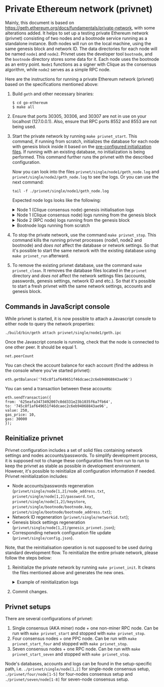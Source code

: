 # Private Ethereum network (privnet)

Mainly, this document is based on
https://geth.ethereum.org/docs/fundamentals/private-network, with some 
alterations added. It helps to set up a testing private Ethereum network (privnet) 
consisting of two nodes and a bootnode service running as a standalone instance.
Both nodes will run on the local machine, using the same genesis block and
network ID. The data directories for each node will be named `node1` and `node2`. 
Privnet uses the developer tool `bootnode`, and the `bootnode` directory stores
some data for it. Each node uses the bootnode as an entry point. 
`Node1` functions as a signer with Clique as the consensus algorithm, 
while `node2` serves as a simple RPC node.

Here are the instructions for running a private Ethereum network (privnet)
based on the specifications mentioned above:

1. Build `geth` and other necessary binaries:
   ```
   $ cd go-ethereum
   $ make all
   ```

2. Ensure that ports 30305, 30306, and 30307 are not in use on your 
   localhost (127.0.0.1). Also, ensure that RPC ports 8552 and 8553 are 
   not being used.

3. Start the private network by running `make privnet_start`. This command, if
   running from scratch, initializes the database for each node with genesis block
   inside it based on the [pre-configured initialization files](#reinitialize-privnet).
   If running with an existing database, no initialization is being performed.
   This command further runs the privnet with the described configuration.

   Now you can look into the files `privnet/single/node1/geth_node.log` and
   `privnet/single/node2/geth_node.log` to see the logs. Or you can use the next command:
   ```
   tail -f ./privnet/single/node1/geth_node.log
   ```
   Expected node logs looks like the following:
   <details>
    <summary>Node 1 (Clique consensus node) genesis initialisation logs</summary>
    
   ```
   INFO [09-26|10:58:04.027] Maximum peer count                       ETH=50 LES=0 total=50
   INFO [09-26|10:58:04.029] Smartcard socket not found, disabling    err="stat /run/pcscd/pcscd.comm: no such file or directory"
   INFO [09-26|10:58:04.030] Defaulting to pebble as the backing database 
   INFO [09-26|10:58:04.030] Allocated cache and file handles         database=/home/anna/Documents/GitProjects/bane-labs/go-ethereum/privnet/single/node1/geth/chaindata cache=512.00MiB handles=2048
   INFO [09-26|10:58:04.045] Opened ancient database                  database=/home/anna/Documents/GitProjects/bane-labs/go-ethereum/privnet/single/node1/geth/chaindata/ancient/chain readonly=false
   INFO [09-26|10:58:04.045] State schema set to default              scheme=hash
   INFO [09-26|10:58:04.045] Freezer shutting down 
   INFO [09-26|10:58:04.047] Set global gas cap                       cap=50,000,000
   INFO [09-26|10:58:04.047] Initializing the KZG library             backend=gokzg
   INFO [09-26|10:58:04.077] Using pebble as the backing database 
   INFO [09-26|10:58:04.077] Allocated cache and file handles         database=/home/anna/Documents/GitProjects/bane-labs/go-ethereum/privnet/single/node1/geth/chaindata cache=16.00MiB  handles=16
   INFO [09-26|10:58:04.088] Opened ancient database                  database=/home/anna/Documents/GitProjects/bane-labs/go-ethereum/privnet/single/node1/geth/chaindata/ancient/chain readonly=false
   INFO [09-26|10:58:04.088] State schema set to default              scheme=hash
   INFO [09-26|10:58:04.088] Writing custom genesis block 
   INFO [09-26|10:58:04.089] Persisted trie from memory database      nodes=3 size=411.00B time="879.578µs" gcnodes=0 gcsize=0.00B gctime=0s livenodes=0 livesize=0.00B
   INFO [09-26|10:58:04.100] Successfully wrote genesis state         database=chaindata hash=70ce01..8d4317
   INFO [09-26|10:58:04.100] Defaulting to pebble as the backing database 
   INFO [09-26|10:58:04.100] Allocated cache and file handles         database=/home/anna/Documents/GitProjects/bane-labs/go-ethereum/privnet/single/node1/geth/lightchaindata cache=16.00MiB  handles=16
   INFO [09-26|10:58:04.119] Opened ancient database                  database=/home/anna/Documents/GitProjects/bane-labs/go-ethereum/privnet/single/node1/geth/lightchaindata/ancient/chain readonly=false
   INFO [09-26|10:58:04.119] State schema set to default              scheme=hash
   INFO [09-26|10:58:04.119] Writing custom genesis block 
   INFO [09-26|10:58:04.120] Persisted trie from memory database      nodes=3 size=411.00B time="692.049µs" gcnodes=0 gcsize=0.00B gctime=0s livenodes=0 livesize=0.00B
   INFO [09-26|10:58:04.129] Successfully wrote genesis state         database=lightchaindata hash=70ce01..8d4317
   ```
   </details>
   <details>
    <summary>Node 1 (Clique consensus node) logs running from the genesis block</summary>
     
   ```
   INFO [09-26|10:58:04.347] Enabling metrics collection 
   INFO [09-26|10:58:04.348] Maximum peer count                       ETH=50 LES=0 total=50
   INFO [09-26|10:58:04.349] Smartcard socket not found, disabling    err="stat /run/pcscd/pcscd.comm: no such file or directory"
   INFO [09-26|10:58:04.351] Using pebble as the backing database 
   INFO [09-26|10:58:04.351] Allocated cache and file handles         database=/home/anna/Documents/GitProjects/bane-labs/go-ethereum/privnet/single/node1/geth/chaindata cache=512.00MiB handles=2048
   INFO [09-26|10:58:04.351] Opened ancient database                  database=/home/anna/Documents/GitProjects/bane-labs/go-ethereum/privnet/single/node1/geth/chaindata/ancient/chain readonly=true
   INFO [09-26|10:58:04.352] State scheme set to already existing     scheme=hash
   INFO [09-26|10:58:04.352] Set global gas cap                       cap=50,000,000
   INFO [09-26|10:58:04.352] Initializing the KZG library             backend=gokzg
   INFO [09-26|10:58:04.406] Allocated trie memory caches             clean=154.00MiB dirty=256.00MiB
   INFO [09-26|10:58:04.406] Using pebble as the backing database 
   INFO [09-26|10:58:04.406] Allocated cache and file handles         database=/home/anna/Documents/GitProjects/bane-labs/go-ethereum/privnet/single/node1/geth/chaindata cache=512.00MiB handles=2048
   INFO [09-26|10:58:04.416] Opened ancient database                  database=/home/anna/Documents/GitProjects/bane-labs/go-ethereum/privnet/single/node1/geth/chaindata/ancient/chain readonly=false
   INFO [09-26|10:58:04.416] Initialising Ethereum protocol           network=2,309,242,216 dbversion=<nil>
   INFO [09-26|10:58:04.418]  
   INFO [09-26|10:58:04.418] --------------------------------------------------------------------------------------------------------------------------------------------------------- 
   INFO [09-26|10:58:04.418] Chain ID:  2309242216 (unknown) 
   INFO [09-26|10:58:04.418] Consensus: Clique (proof-of-authority) 
   INFO [09-26|10:58:04.418]  
   INFO [09-26|10:58:04.418] Pre-Merge hard forks (block based): 
   INFO [09-26|10:58:04.418]  - Homestead:                   #0        (https://github.com/ethereum/execution-specs/blob/master/network-upgrades/mainnet-upgrades/homestead.md) 
   INFO [09-26|10:58:04.418]  - Tangerine Whistle (EIP 150): #0        (https://github.com/ethereum/execution-specs/blob/master/network-upgrades/mainnet-upgrades/tangerine-whistle.md) 
   INFO [09-26|10:58:04.418]  - Spurious Dragon/1 (EIP 155): #0        (https://github.com/ethereum/execution-specs/blob/master/network-upgrades/mainnet-upgrades/spurious-dragon.md) 
   INFO [09-26|10:58:04.418]  - Spurious Dragon/2 (EIP 158): #0        (https://github.com/ethereum/execution-specs/blob/master/network-upgrades/mainnet-upgrades/spurious-dragon.md) 
   INFO [09-26|10:58:04.418]  - Byzantium:                   #0        (https://github.com/ethereum/execution-specs/blob/master/network-upgrades/mainnet-upgrades/byzantium.md) 
   INFO [09-26|10:58:04.418]  - Constantinople:              #0        (https://github.com/ethereum/execution-specs/blob/master/network-upgrades/mainnet-upgrades/constantinople.md) 
   INFO [09-26|10:58:04.418]  - Petersburg:                  #0        (https://github.com/ethereum/execution-specs/blob/master/network-upgrades/mainnet-upgrades/petersburg.md) 
   INFO [09-26|10:58:04.418]  - Istanbul:                    #0        (https://github.com/ethereum/execution-specs/blob/master/network-upgrades/mainnet-upgrades/istanbul.md) 
   INFO [09-26|10:58:04.418]  - Muir Glacier:                #0        (https://github.com/ethereum/execution-specs/blob/master/network-upgrades/mainnet-upgrades/muir-glacier.md) 
   INFO [09-26|10:58:04.418]  - Berlin:                      #0        (https://github.com/ethereum/execution-specs/blob/master/network-upgrades/mainnet-upgrades/berlin.md) 
   INFO [09-26|10:58:04.418]  - London:                      #0        (https://github.com/ethereum/execution-specs/blob/master/network-upgrades/mainnet-upgrades/london.md) 
   INFO [09-26|10:58:04.418]  - Arrow Glacier:               #0        (https://github.com/ethereum/execution-specs/blob/master/network-upgrades/mainnet-upgrades/arrow-glacier.md) 
   INFO [09-26|10:58:04.418]  - Gray Glacier:                #0        (https://github.com/ethereum/execution-specs/blob/master/network-upgrades/mainnet-upgrades/gray-glacier.md) 
   INFO [09-26|10:58:04.418]  
   INFO [09-26|10:58:04.418] The Merge is not yet available for this network! 
   INFO [09-26|10:58:04.418]  - Hard-fork specification: https://github.com/ethereum/execution-specs/blob/master/network-upgrades/mainnet-upgrades/paris.md 
   INFO [09-26|10:58:04.418]  
   INFO [09-26|10:58:04.418] Post-Merge hard forks (timestamp based): 
   INFO [09-26|10:58:04.418]  
   INFO [09-26|10:58:04.418] --------------------------------------------------------------------------------------------------------------------------------------------------------- 
   INFO [09-26|10:58:04.418]  
   INFO [09-26|10:58:04.418] Loaded most recent local block           number=0 hash=70ce01..8d4317 td=1 age=54y6mo6d
   WARN [09-26|10:58:04.418] Failed to load snapshot                  err="missing or corrupted snapshot"
   INFO [09-26|10:58:04.431] Rebuilding state snapshot 
   INFO [09-26|10:58:04.432] Resuming state snapshot generation       root=fd8821..d6b191 accounts=0 slots=0 storage=0.00B dangling=0 elapsed="960.734µs"
   INFO [09-26|10:58:04.432] Initialized transaction indexer          limit=2,350,000
   INFO [09-26|10:58:04.432] Regenerated local transaction journal    transactions=0 accounts=0
   INFO [09-26|10:58:04.433] Generated state snapshot                 accounts=2 slots=0 storage=94.00B dangling=0 elapsed=2.349ms
   INFO [09-26|10:58:04.438] Gasprice oracle is ignoring threshold set threshold=2
   WARN [09-26|10:58:04.440] Engine API enabled                       protocol=eth
   WARN [09-26|10:58:04.440] Engine API started but chain not configured for merge yet 
   INFO [09-26|10:58:04.440] Starting peer-to-peer node               instance=Geth/v1.13.1-stable-37177a8c/linux-amd64/go1.19.4
   INFO [09-26|10:58:04.440] Stored checkpoint snapshot to disk       number=0 hash=70ce01..8d4317
   INFO [09-26|10:58:04.511] New local node record                    seq=1,695,715,084,511 id=dcde4c3bacc6934f ip=127.0.0.1 udp=30306 tcp=30306
   INFO [09-26|10:58:04.512] Started P2P networking                   self=enode://ea80ec1bd9241833d6738d919d89a31bedeb9e65cc47018516e8a75f859d601f6431be5980a284be914ce739c33a5eaaa38b09e8c2d653fc09744ed83e37a050@127.0.0.1:30306
   INFO [09-26|10:58:04.512] IPC endpoint opened                      url=/home/anna/Documents/GitProjects/bane-labs/go-ethereum/privnet/single/node1/geth.ipc
   INFO [09-26|10:58:04.512] Generated JWT secret                     path=/home/anna/Documents/GitProjects/bane-labs/go-ethereum/privnet/single/node1/geth/jwtsecret
   INFO [09-26|10:58:04.513] WebSocket enabled                        url=ws://127.0.0.1:8552
   INFO [09-26|10:58:04.513] HTTP server started                      endpoint=127.0.0.1:8552 auth=true prefix= cors=localhost vhosts=localhost
   INFO [09-26|10:58:05.251] Unlocked account                         address=0x625eAFa3473492007C0dD331E23B1035f6a7FB64
   INFO [09-26|10:58:05.252] Legacy pool tip threshold updated        tip=0
   INFO [09-26|10:58:05.252] Legacy pool tip threshold updated        tip=1,000,000,000
   INFO [09-26|10:58:05.252] Commit new sealing work                  number=1 sealhash=0f0f03..c0b4be txs=0 gas=0 fees=0 elapsed="70.258µs"
   INFO [09-26|10:58:05.253] Successfully sealed new block            number=1 sealhash=0f0f03..c0b4be hash=7033dc..f158d5 elapsed=1.763ms
   INFO [09-26|10:58:05.254] Commit new sealing work                  number=2 sealhash=5ea68e..e71378 txs=0 gas=0 fees=0 elapsed="166.691µs"
   INFO [09-26|10:58:10.004] Successfully sealed new block            number=2 sealhash=5ea68e..e71378 hash=30077c..c0baed elapsed=4.750s
   INFO [09-26|10:58:10.005] Commit new sealing work                  number=3 sealhash=642be3..2acdbb txs=0 gas=0 fees=0 elapsed="802.001µs"
   INFO [09-26|10:58:14.537] Looking for peers                        peercount=1 tried=0 static=0
   INFO [09-26|10:58:15.004] Successfully sealed new block            number=3 sealhash=642be3..2acdbb hash=b505c3..096967 elapsed=4.999s
   INFO [09-26|10:58:15.005] Commit new sealing work                  number=4 sealhash=70a475..531131 txs=0 gas=0 fees=0 elapsed="899.171µs"
   INFO [09-26|10:58:20.004] Successfully sealed new block            number=4 sealhash=70a475..531131 hash=01ec7f..79198c elapsed=4.998s
   INFO [09-26|10:58:20.005] Commit new sealing work                  number=5 sealhash=e39ea0..c10e41 txs=0 gas=0 fees=0 elapsed="969.197µs"
   INFO [09-26|10:58:24.557] Looking for peers                        peercount=1 tried=0 static=0
   INFO [09-26|10:58:25.004] Successfully sealed new block            number=5 sealhash=e39ea0..c10e41 hash=a9148d..c7ca3f elapsed=4.998s
   INFO [09-26|10:58:25.005] Commit new sealing work                  number=6 sealhash=b0fc2c..ed615f txs=0 gas=0 fees=0 elapsed=1.167ms
   INFO [09-26|10:58:30.004] Successfully sealed new block            number=6 sealhash=b0fc2c..ed615f hash=d4a66a..0c9c29 elapsed=4.998s
   INFO [09-26|10:58:30.005] Commit new sealing work                  number=7 sealhash=ee8b38..1cb14e txs=0 gas=0 fees=0 elapsed=1.262ms
   INFO [09-26|10:58:34.577] Looking for peers                        peercount=1 tried=0 static=0
   INFO [09-26|10:58:35.003] Successfully sealed new block            number=7 sealhash=ee8b38..1cb14e hash=7b8dee..3e3f8b elapsed=4.997s
   INFO [09-26|10:58:35.004] Commit new sealing work                  number=8 sealhash=736ca1..40d810 txs=0 gas=0 fees=0 elapsed=1.115ms
   INFO [09-26|10:58:40.004] Successfully sealed new block            number=8 sealhash=736ca1..40d810 hash=d988d8..808903 elapsed=4.999s
   INFO [09-26|10:58:40.005] Commit new sealing work                  number=9 sealhash=d2b37e..1cfb6a txs=0 gas=0 fees=0 elapsed="848.455µs"
   INFO [09-26|10:58:44.596] Looking for peers                        peercount=1 tried=0 static=0
   INFO [09-26|10:58:45.013] Successfully sealed new block            number=9 sealhash=d2b37e..1cfb6a hash=cfbf43..3914fb elapsed=5.007s
   INFO [09-26|10:58:45.014] Commit new sealing work                  number=10 sealhash=3c4ee4..c7fc00 txs=0 gas=0 fees=0 elapsed="879.85µs"
   ```
   </details>
   <details>
    <summary>Node 2 (RPC node) logs running from the genesis block</summary>
     
   ```
   INFO [09-26|10:58:04.344] Enabling metrics collection 
   INFO [09-26|10:58:04.345] Maximum peer count                       ETH=50 LES=0 total=50
   INFO [09-26|10:58:04.346] Smartcard socket not found, disabling    err="stat /run/pcscd/pcscd.comm: no such file or directory"
   INFO [09-26|10:58:04.347] Using pebble as the backing database 
   INFO [09-26|10:58:04.348] Allocated cache and file handles         database=/home/anna/Documents/GitProjects/bane-labs/go-ethereum/privnet/single/node2/geth/chaindata cache=512.00MiB handles=2048
   INFO [09-26|10:58:04.348] Opened ancient database                  database=/home/anna/Documents/GitProjects/bane-labs/go-ethereum/privnet/single/node2/geth/chaindata/ancient/chain readonly=true
   INFO [09-26|10:58:04.348] State scheme set to already existing     scheme=hash
   INFO [09-26|10:58:04.348] Set global gas cap                       cap=50,000,000
   INFO [09-26|10:58:04.349] Initializing the KZG library             backend=gokzg
   INFO [09-26|10:58:04.400] Allocated trie memory caches             clean=154.00MiB dirty=256.00MiB
   INFO [09-26|10:58:04.400] Using pebble as the backing database 
   INFO [09-26|10:58:04.400] Allocated cache and file handles         database=/home/anna/Documents/GitProjects/bane-labs/go-ethereum/privnet/single/node2/geth/chaindata cache=512.00MiB handles=2048
   INFO [09-26|10:58:04.408] Opened ancient database                  database=/home/anna/Documents/GitProjects/bane-labs/go-ethereum/privnet/single/node2/geth/chaindata/ancient/chain readonly=false
   INFO [09-26|10:58:04.408] Initialising Ethereum protocol           network=2,309,242,216 dbversion=<nil>
   INFO [09-26|10:58:04.410]  
   INFO [09-26|10:58:04.410] --------------------------------------------------------------------------------------------------------------------------------------------------------- 
   INFO [09-26|10:58:04.410] Chain ID:  2309242216 (unknown) 
   INFO [09-26|10:58:04.410] Consensus: Clique (proof-of-authority) 
   INFO [09-26|10:58:04.410]  
   INFO [09-26|10:58:04.410] Pre-Merge hard forks (block based): 
   INFO [09-26|10:58:04.410]  - Homestead:                   #0        (https://github.com/ethereum/execution-specs/blob/master/network-upgrades/mainnet-upgrades/homestead.md) 
   INFO [09-26|10:58:04.410]  - Tangerine Whistle (EIP 150): #0        (https://github.com/ethereum/execution-specs/blob/master/network-upgrades/mainnet-upgrades/tangerine-whistle.md) 
   INFO [09-26|10:58:04.410]  - Spurious Dragon/1 (EIP 155): #0        (https://github.com/ethereum/execution-specs/blob/master/network-upgrades/mainnet-upgrades/spurious-dragon.md) 
   INFO [09-26|10:58:04.410]  - Spurious Dragon/2 (EIP 158): #0        (https://github.com/ethereum/execution-specs/blob/master/network-upgrades/mainnet-upgrades/spurious-dragon.md) 
   INFO [09-26|10:58:04.410]  - Byzantium:                   #0        (https://github.com/ethereum/execution-specs/blob/master/network-upgrades/mainnet-upgrades/byzantium.md) 
   INFO [09-26|10:58:04.410]  - Constantinople:              #0        (https://github.com/ethereum/execution-specs/blob/master/network-upgrades/mainnet-upgrades/constantinople.md) 
   INFO [09-26|10:58:04.410]  - Petersburg:                  #0        (https://github.com/ethereum/execution-specs/blob/master/network-upgrades/mainnet-upgrades/petersburg.md) 
   INFO [09-26|10:58:04.410]  - Istanbul:                    #0        (https://github.com/ethereum/execution-specs/blob/master/network-upgrades/mainnet-upgrades/istanbul.md) 
   INFO [09-26|10:58:04.410]  - Muir Glacier:                #0        (https://github.com/ethereum/execution-specs/blob/master/network-upgrades/mainnet-upgrades/muir-glacier.md) 
   INFO [09-26|10:58:04.410]  - Berlin:                      #0        (https://github.com/ethereum/execution-specs/blob/master/network-upgrades/mainnet-upgrades/berlin.md) 
   INFO [09-26|10:58:04.410]  - London:                      #0        (https://github.com/ethereum/execution-specs/blob/master/network-upgrades/mainnet-upgrades/london.md) 
   INFO [09-26|10:58:04.410]  - Arrow Glacier:               #0        (https://github.com/ethereum/execution-specs/blob/master/network-upgrades/mainnet-upgrades/arrow-glacier.md) 
   INFO [09-26|10:58:04.410]  - Gray Glacier:                #0        (https://github.com/ethereum/execution-specs/blob/master/network-upgrades/mainnet-upgrades/gray-glacier.md) 
   INFO [09-26|10:58:04.410]  
   INFO [09-26|10:58:04.410] The Merge is not yet available for this network! 
   INFO [09-26|10:58:04.410]  - Hard-fork specification: https://github.com/ethereum/execution-specs/blob/master/network-upgrades/mainnet-upgrades/paris.md 
   INFO [09-26|10:58:04.410]  
   INFO [09-26|10:58:04.410] Post-Merge hard forks (timestamp based): 
   INFO [09-26|10:58:04.410]  
   INFO [09-26|10:58:04.410] --------------------------------------------------------------------------------------------------------------------------------------------------------- 
   INFO [09-26|10:58:04.410]  
   INFO [09-26|10:58:04.410] Loaded most recent local block           number=0 hash=70ce01..8d4317 td=1 age=54y6mo6d
   WARN [09-26|10:58:04.410] Failed to load snapshot                  err="missing or corrupted snapshot"
   INFO [09-26|10:58:04.415] Rebuilding state snapshot 
   INFO [09-26|10:58:04.416] Resuming state snapshot generation       root=fd8821..d6b191 accounts=0 slots=0 storage=0.00B dangling=0 elapsed=1.239ms
   INFO [09-26|10:58:04.416] Regenerated local transaction journal    transactions=0 accounts=0
   INFO [09-26|10:58:04.416] Initialized transaction indexer          limit=2,350,000
   INFO [09-26|10:58:04.417] Generated state snapshot                 accounts=2 slots=0 storage=94.00B dangling=0 elapsed=2.509ms
   INFO [09-26|10:58:04.424] Gasprice oracle is ignoring threshold set threshold=2
   WARN [09-26|10:58:04.426] Engine API enabled                       protocol=eth
   WARN [09-26|10:58:04.426] Engine API started but chain not configured for merge yet 
   INFO [09-26|10:58:04.426] Starting peer-to-peer node               instance=Geth/v1.13.1-stable-37177a8c/linux-amd64/go1.19.4
   INFO [09-26|10:58:04.428] Stored checkpoint snapshot to disk       number=0 hash=70ce01..8d4317
   INFO [09-26|10:58:04.464] New local node record                    seq=1,695,715,084,464 id=997395d56a658731 ip=127.0.0.1 udp=30307 tcp=30307
   INFO [09-26|10:58:04.465] Started P2P networking                   self=enode://4670b6104e5a3bcacf40d64bbf922ca6ad8bb7a06c5b511e354cd1fc00325b4602420a222fe1e338c97724f3a1fb795532aaabc10af30b6a87c9d252be08034a@127.0.0.1:30307
   INFO [09-26|10:58:04.465] IPC endpoint opened                      url=/home/anna/Documents/GitProjects/bane-labs/go-ethereum/privnet/single/node2/geth.ipc
   INFO [09-26|10:58:04.465] Generated JWT secret                     path=/home/anna/Documents/GitProjects/bane-labs/go-ethereum/privnet/single/node2/geth/jwtsecret
   INFO [09-26|10:58:04.466] WebSocket enabled                        url=ws://127.0.0.1:8553
   INFO [09-26|10:58:04.466] HTTP server started                      endpoint=127.0.0.1:8553 auth=true prefix= cors=localhost vhosts=localhost
   INFO [09-26|10:58:05.192] Unlocked account                         address=0x745c8f1AF649651f46DcAEc2C6EB94068843AE96
   INFO [09-26|10:58:14.478] Block synchronisation started 
   INFO [09-26|10:58:14.488] Looking for peers                        peercount=1 tried=1 static=0
   INFO [09-26|10:58:14.493] Syncing: state download in progress      synced=30.06% state=196.00B accounts=1@196.00B slots=0@0.00B codes=0@0.00B eta=24.336ms
   INFO [09-26|10:58:14.495] Imported new chain segment               number=2 hash=30077c..c0baed blocks=2 txs=0 mgas=0.000 elapsed=6.913ms mgasps=0.000 triedirty=0.00B
   INFO [09-26|10:58:14.496] Syncing: chain download in progress      synced=+Inf%  chain=18.00B headers=2@6.00B bodies=2@6.00B receipts=2@6.00B eta=-8.349ms
   INFO [09-26|10:58:14.496] Syncing: state download in progress      synced=43.85% state=196.00B accounts=1@196.00B slots=0@0.00B codes=0@0.00B eta=16.675ms
   WARN [09-26|10:58:14.497] Unexpected account range packet          peer=dcde4c3b reqid=2,970,700,287,221,458,280
   WARN [09-26|10:58:14.497] Synchronisation failed, retrying         err="sync cancelled"
   WARN [09-26|10:58:15.006] Snap syncing, discarded propagated block number=3 hash=b505c3..096967
   INFO [09-26|10:58:24.511] Looking for peers                        peercount=1 tried=0 static=0
   INFO [09-26|10:58:24.513] Syncing: state download in progress      synced=43.85% state=196.00B accounts=1@196.00B slots=0@0.00B codes=0@0.00B eta=12.844s
   INFO [09-26|10:58:24.520] Syncing: chain download in progress      synced=100.00% chain=18.00B headers=4@6.00B bodies=2@6.00B receipts=2@6.00B eta=0s
   INFO [09-26|10:58:24.521] Syncing: state download in progress      synced=62.52%  state=392.00B accounts=2@392.00B slots=0@0.00B codes=0@0.00B eta=6.017s
   WARN [09-26|10:58:24.522] Unexpected account range packet          peer=dcde4c3b reqid=2,282,476,590,775,666,788
   INFO [09-26|10:58:24.528] Syncing: state download in progress      synced=100.00% state=392.00B accounts=2@392.00B slots=0@0.00B codes=0@0.00B eta=-239ns
   INFO [09-26|10:58:24.528] Syncing: state healing in progress       accounts=0@0.00B   slots=0@0.00B codes=0@0.00B nodes=0@0.00B pending=0
   INFO [09-26|10:58:24.531] Rebuilding state snapshot 
   INFO [09-26|10:58:24.533] Committed new head block                 number=2 hash=30077c..c0baed
   INFO [09-26|10:58:24.533] Resuming state snapshot generation       root=fd8821..d6b191 accounts=0         slots=0       storage=0.00B  dangling=0 elapsed=1.799ms
   INFO [09-26|10:58:24.535] Generated state snapshot                 accounts=2         slots=0       storage=96.00B dangling=0 elapsed=3.445ms
   INFO [09-26|10:58:24.541] Imported new chain segment               number=4 hash=01ec7f..79198c blocks=2 txs=0 mgas=0.000 elapsed=7.212ms mgasps=0.000 triedirty=0.00B
   WARN [09-26|10:58:25.005] Snap syncing, discarded propagated block number=5 hash=a9148d..c7ca3f
   INFO [09-26|10:58:27.524] Imported new chain segment               number=5 hash=a9148d..c7ca3f blocks=1 txs=0 mgas=0.000 elapsed=3.146ms mgasps=0.000 triedirty=0.00B
   INFO [09-26|10:58:27.525] Syncing: chain download in progress      synced=250.00% chain=18.00B headers=5@6.00B bodies=5@6.00B receipts=5@6.00B eta=-7.822s
   INFO [09-26|10:58:27.525] Snap sync complete, auto disabling 
   INFO [09-26|10:58:30.008] Imported new chain segment               number=6 hash=d4a66a..0c9c29 blocks=1 txs=0 mgas=0.000 elapsed=3.134ms mgasps=0.000 triedirty=0.00B
   INFO [09-26|10:58:34.532] Looking for peers                        peercount=1 tried=0 static=0
   INFO [09-26|10:58:35.008] Imported new chain segment               number=7 hash=7b8dee..3e3f8b blocks=1 txs=0 mgas=0.000 elapsed=2.941ms mgasps=0.000 triedirty=0.00B
   INFO [09-26|10:58:40.008] Imported new chain segment               number=8 hash=d988d8..808903 blocks=1 txs=0 mgas=0.000 elapsed=2.597ms mgasps=0.000 triedirty=0.00B
   ```
   </details>
   <details>
    <summary>Bootnode logs running from scratch</summary>
    
   ```
   enode://5660d7868940969b7ce79c2604918fc7c3b443c0e446cb2fbfe9cb121d9925dc812e83c2bbd61ab37b0865a8475e367f89431ebd847a73dccbe132e523e3a83b@127.0.0.1:0?discport=30305
   Note: you're using cmd/bootnode, a developer tool.
   We recommend using a regular node as bootstrap node for production deployments.
   INFO [09-26|10:58:04.328] New local node record                    seq=1,695,715,084,327 id=e200fb100c5aa38e ip=<nil> udp=0 tcp=0
   TRACE[09-26|10:58:04.465] << PING/v4                               id=997395d56a658731 addr=127.0.0.1:30307 err=nil
   TRACE[09-26|10:58:04.465] >> PONG/v4                               id=997395d56a658731 addr=127.0.0.1:30307 err=nil
   TRACE[09-26|10:58:04.465] >> PING/v4                               id=997395d56a658731 addr=127.0.0.1:30307 err=nil
   TRACE[09-26|10:58:04.465] << PING/v4                               id=997395d56a658731 addr=127.0.0.1:30307 err=nil
   TRACE[09-26|10:58:04.465] >> PONG/v4                               id=997395d56a658731 addr=127.0.0.1:30307 err=nil
   TRACE[09-26|10:58:04.465] >> PING/v4                               id=997395d56a658731 addr=127.0.0.1:30307 err=nil
   TRACE[09-26|10:58:04.466] << PONG/v4                               id=997395d56a658731 addr=127.0.0.1:30307 err=nil
   TRACE[09-26|10:58:04.466] << PONG/v4                               id=997395d56a658731 addr=127.0.0.1:30307 err=nil
   TRACE[09-26|10:58:04.512] << PING/v4                               id=dcde4c3bacc6934f addr=127.0.0.1:30306 err=nil
   TRACE[09-26|10:58:04.512] >> PONG/v4                               id=dcde4c3bacc6934f addr=127.0.0.1:30306 err=nil
   TRACE[09-26|10:58:04.512] >> PING/v4                               id=dcde4c3bacc6934f addr=127.0.0.1:30306 err=nil
   TRACE[09-26|10:58:04.512] << PING/v4                               id=dcde4c3bacc6934f addr=127.0.0.1:30306 err=nil
   TRACE[09-26|10:58:04.512] >> PONG/v4                               id=dcde4c3bacc6934f addr=127.0.0.1:30306 err=nil
   TRACE[09-26|10:58:04.512] >> PING/v4                               id=dcde4c3bacc6934f addr=127.0.0.1:30306 err=nil
   TRACE[09-26|10:58:04.513] << PONG/v4                               id=dcde4c3bacc6934f addr=127.0.0.1:30306 err=nil
   TRACE[09-26|10:58:04.513] << PONG/v4                               id=dcde4c3bacc6934f addr=127.0.0.1:30306 err=nil
   TRACE[09-26|10:58:04.966] << FINDNODE/v4                           id=997395d56a658731 addr=127.0.0.1:30307 err=nil
   TRACE[09-26|10:58:04.966] >> NEIGHBORS/v4                          id=997395d56a658731 addr=127.0.0.1:30307 err=nil
   TRACE[09-26|10:58:04.966] << FINDNODE/v4                           id=997395d56a658731 addr=127.0.0.1:30307 err=nil
   TRACE[09-26|10:58:04.966] >> NEIGHBORS/v4                          id=997395d56a658731 addr=127.0.0.1:30307 err=nil
   TRACE[09-26|10:58:05.013] << FINDNODE/v4                           id=dcde4c3bacc6934f addr=127.0.0.1:30306 err=nil
   TRACE[09-26|10:58:05.013] >> NEIGHBORS/v4                          id=dcde4c3bacc6934f addr=127.0.0.1:30306 err=nil
   TRACE[09-26|10:58:05.013] << FINDNODE/v4                           id=dcde4c3bacc6934f addr=127.0.0.1:30306 err=nil
   TRACE[09-26|10:58:05.013] >> NEIGHBORS/v4                          id=dcde4c3bacc6934f addr=127.0.0.1:30306 err=nil
   TRACE[09-26|10:58:05.468] << FINDNODE/v4                           id=997395d56a658731 addr=127.0.0.1:30307 err=nil
   TRACE[09-26|10:58:05.468] >> NEIGHBORS/v4                          id=997395d56a658731 addr=127.0.0.1:30307 err=nil
   TRACE[09-26|10:58:05.469] << FINDNODE/v4                           id=997395d56a658731 addr=127.0.0.1:30307 err=nil
   ```
  </details>

4. To stop the private network, use the command `make privnet_stop`. This command
   kills the running privnet processes (node1, node2 and bootnode) and *does not*
   affect the database or network settings. So that it's possible to start the
   same network with the existing database using `make privnet_run` afterward.

5. To remove the existing privnet database, use the command `make privnet_clean`.
   It removes the database files located in the `privnet` directory and *does not*
   affect the network settings files (accounts, passwords, genesis settings,
   network ID and etc.). So that it's possible to start a fresh privnet with the
   same network settings, accounts and genesis block.

## Commands in JavaScript console

While privnet is started, it is now possible to attach a Javascript console 
to either node to query the network properties:
```
./build/bin/geth attach privnet/single/node1/geth.ipc
```
Once the Javascript console is running, check that the node is connected 
to one other peer. It should be equal 1.
```
net.peerCount
```

You can check the account balance for each account (find the address in the 
console where you’ve started privnet):
```
eth.getBalance('745c8f1af649651f46dcaec2c6eb94068843ae96')
```

You can send a transaction between these accounts:
```
eth.sendTransaction({
from: '625eafa3473492007c0dd331e23b1035f6a7fb64',
to: '745c8f1af649651f46dcaec2c6eb94068843ae96',
value: 250,
gas_price: 10,
gas: 30000
});
```

## Reinitialize privnet

Privnet configuration includes a set of solid files containing network settings and
nodes accounts/passwords. To simplify development process, it is supposed not to
change these configuration files from run to run to keep the privnet as stable
as possible in development environment. However, it's possible to reinitialize
all configuration information if needed. Privnet reinitialization includes:
 * Node accounts/passwords regeneration (`privnet/single/node[1,2]/node_address.txt`,
   `privnet/single/node[1,2]/password.txt`, `privnet/single/node[1,2]/keystore`, `privnet/single/bootnode/bootnode.key`, `privnet/single/bootnode/bootnode_address.txt`);
 * Network ID regeneration (`privnet/single/networkid.txt`);
 * Genesis block settings regeneration (`privnet/single/node[1,2]/genesis_privnet.json`);
 * Corresponding network configuration file update (`privnet/single/config.json`).

Note, that the reinitialisation operation is not supposed to be used during
standard development flow. To reinitialize the entire private network, please
follow the steps below:

1. Reinitialize the private network by running `make privnet_init`. It cleans 
   the files mentioned above and generates the new ones.
   
   <details>
    <summary>Example of reinitialization logs</summary>
    
   ```
   Killing bootnode processes
   bootnode: no process found
   Killing nodes processes
   geth: no process found
   Cleaning the nodes database files from ./privnet
   Generate  genesis_privnet.json file
   Network ID is 2309261357
   Generate bootnode
   Create accounts
   INFO [09-26|13:57:21.034] Maximum peer count                       ETH=50 LES=0 total=50
   INFO [09-26|13:57:21.035] Smartcard socket not found, disabling    err="stat /run/pcscd/pcscd.comm: no such file or directory"
   
   Your new key was generated
   
   Public address of the key:   0x9F32FE98fFe189139500Fa10b7A42bD384F3dd19
   Path of the secret key file: privnet/single/node1/keystore/UTC--2023-09-26T10-57-21.036319562Z--9f32fe98ffe189139500fa10b7a42bd384f3dd19
   
   - You can share your public address with anyone. Others need it to interact with you.
   - You must NEVER share the secret key with anyone! The key controls access to your funds!
   - You must BACKUP your key file! Without the key, it's impossible to access account funds!
   - You must REMEMBER your password! Without the password, it's impossible to decrypt the key!
   
   Account node1: 9f32fe98ffe189139500fa10b7a42bd384f3dd19
   INFO [09-26|13:57:22.282] Maximum peer count                       ETH=50 LES=0 total=50
   INFO [09-26|13:57:22.284] Smartcard socket not found, disabling    err="stat /run/pcscd/pcscd.comm: no such file or directory"
   
   Your new key was generated
   
   Public address of the key:   0xD44cB7Ecf44C3878DD1028FD658501427Bd2728D
   Path of the secret key file: privnet/single/node2/keystore/UTC--2023-09-26T10-57-22.284551374Z--d44cb7ecf44c3878dd1028fd658501427bd2728d
   
   - You can share your public address with anyone. Others need it to interact with you.
   - You must NEVER share the secret key with anyone! The key controls access to your funds!
   - You must BACKUP your key file! Without the key, it's impossible to access account funds!
   - You must REMEMBER your password! Without the password, it's impossible to decrypt the key!
   
   Account node2: d44cb7ecf44c3878dd1028fd658501427bd2728d
   Copy genesis_privnet.json into nodes
   OK! For starting use 'make privnet_start'
   ```
   </details>

2. Commit changes.

## Privnet setups

There are several configurations of privnet:
1. Single consensus (AKA miner) node + one non-miner RPC node. Can be run with `make privnet_start` and stopped with `make privnet_stop`.
2. Four consensus nodes + one PPC node. Can be run with `make privnet_start_four` and stopped with `make privnet_stop`.
3. Seven consensus nodes + one RPC node. Can be run with `make privnet_start_seven` and stopped with `make privnet_stop`.

Node's databases, accounts and logs can be found in the setup-specific path, i.e. `./privnet/single/node[1,2]` for single-node consensus setup,
`./privnet/four/node[1-5]` for four-nodes consensus setup and `./privnet/seven/node[1-8]` for seven-node consensus setup.